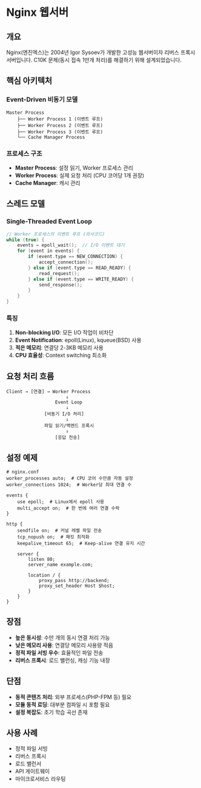 # Nginx 웹서버

## 개요
Nginx(엔진엑스)는 2004년 Igor Sysoev가 개발한 고성능 웹서버이자 리버스 프록시 서버입니다. C10K 문제(동시 접속 1만개 처리)를 해결하기 위해 설계되었습니다.

## 핵심 아키텍처

### Event-Driven 비동기 모델
```
Master Process
    ├── Worker Process 1 (이벤트 루프)
    ├── Worker Process 2 (이벤트 루프)
    ├── Worker Process 3 (이벤트 루프)
    └── Cache Manager Process
```

### 프로세스 구조
- **Master Process**: 설정 읽기, Worker 프로세스 관리
- **Worker Process**: 실제 요청 처리 (CPU 코어당 1개 권장)
- **Cache Manager**: 캐시 관리

## 스레드 모델

### Single-Threaded Event Loop
```c
// Worker 프로세스의 이벤트 루프 (의사코드)
while (true) {
    events = epoll_wait();  // I/O 이벤트 대기
    for (event in events) {
        if (event.type == NEW_CONNECTION) {
            accept_connection();
        } else if (event.type == READ_READY) {
            read_request();
        } else if (event.type == WRITE_READY) {
            send_response();
        }
    }
}
```

### 특징
1. **Non-blocking I/O**: 모든 I/O 작업이 비차단
2. **Event Notification**: epoll(Linux), kqueue(BSD) 사용
3. **적은 메모리**: 연결당 2-3KB 메모리 사용
4. **CPU 효율성**: Context switching 최소화

## 요청 처리 흐름

```
Client → [연결] → Worker Process
                      ↓
                  Event Loop
                      ↓
              [비동기 I/O 처리]
                      ↓
              파일 읽기/백엔드 프록시
                      ↓
                  [응답 전송]
```

## 설정 예제

```nginx
# nginx.conf
worker_processes auto;  # CPU 코어 수만큼 자동 설정
worker_connections 1024;  # Worker당 최대 연결 수

events {
    use epoll;  # Linux에서 epoll 사용
    multi_accept on;  # 한 번에 여러 연결 수락
}

http {
    sendfile on;  # 커널 레벨 파일 전송
    tcp_nopush on;  # 패킷 최적화
    keepalive_timeout 65;  # Keep-alive 연결 유지 시간
    
    server {
        listen 80;
        server_name example.com;
        
        location / {
            proxy_pass http://backend;
            proxy_set_header Host $host;
        }
    }
}
```

## 장점
- **높은 동시성**: 수만 개의 동시 연결 처리 가능
- **낮은 메모리 사용**: 연결당 메모리 사용량 적음
- **정적 파일 서빙 우수**: 효율적인 파일 전송
- **리버스 프록시**: 로드 밸런싱, 캐싱 기능 내장

## 단점
- **동적 콘텐츠 처리**: 외부 프로세스(PHP-FPM 등) 필요
- **모듈 동적 로딩**: 대부분 컴파일 시 포함 필요
- **설정 복잡도**: 초기 학습 곡선 존재

## 사용 사례
- 정적 파일 서빙
- 리버스 프록시
- 로드 밸런서
- API 게이트웨이
- 마이크로서비스 라우팅